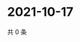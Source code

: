# 2021-10-17

共 0 条

<!-- BEGIN WEIBO -->
<!-- 最后更新时间 Sun Oct 17 2021 21:15:25 GMT+0800 (China Standard Time) -->

<!-- END WEIBO -->
